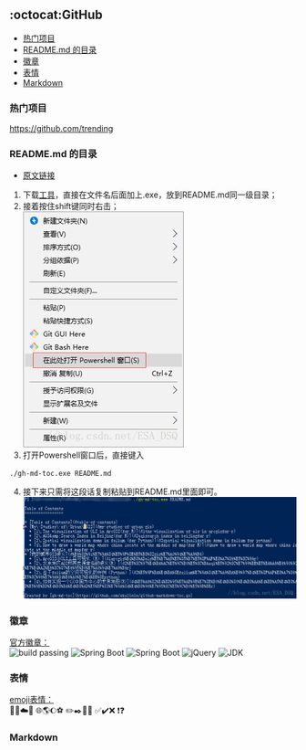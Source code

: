 ## :octocat:GitHub

  * [热门项目](#%E7%83%AD%E9%97%A8%E9%A1%B9%E7%9B%AE)
  * [README\.md 的目录](#readmemd-%E7%9A%84%E7%9B%AE%E5%BD%95)
  * [徽章](#%E5%BE%BD%E7%AB%A0)
  * [表情](#%E8%A1%A8%E6%83%85)
  * [Markdown](#markdown)

### 热门项目
https://github.com/trending

### README.md 的目录
+ [原文链接](https://blog.csdn.net/esa_dsq/article/details/79617041#2-%E8%A7%A3%E5%86%B3%E6%96%B9%E6%A1%88gh-md-toc)
1) 下载[工具](https://github.com/ekalinin/github-markdown-toc.go/releases)，直接在文件名后面加上.exe，放到README.md同一级目录；
2) 接着按住shift键同时右击；  
![](/Pic/powershell.png)
3) 打开Powershell窗口后，直接键入
```
./gh-md-toc.exe README.md
```
4) 接下来只需将这段话复制粘贴到README.md里面即可。  
![](/Pic/powershell2.png)

### 徽章
[官方徽章：](http://shields.io/)  
![build passing](https://img.shields.io/badge/build-passing-brightgreen.svg)
![Spring Boot](https://img.shields.io/badge/Spring%20Boot-1.5.13-brightgreen.svg)
![Spring Boot](https://img.shields.io/badge/Spring%20Boot-2.1.0-brightgreen.svg)
![jQuery](https://img.shields.io/badge/jQuery-1.10.2-orange.svg)
![JDK](https://img.shields.io/badge/JDK-1.8-blue.svg)

### 表情
[emoji表情：](https://www.cnblogs.com/takeurhand/p/6940135.html)  
💭💬☁️🎲   🌐🌎🌔⚽    ✏️✒️📐📙   ✅✔️❌ ❗❓  

### Markdown 

